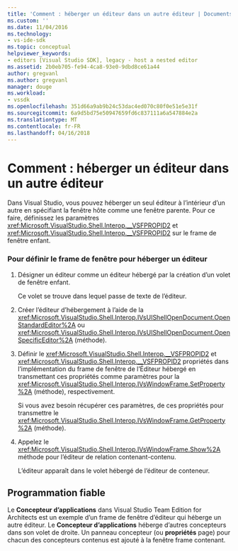 ```yaml
---
title: 'Comment : héberger un éditeur dans un autre éditeur | Documents Microsoft'
ms.custom: ''
ms.date: 11/04/2016
ms.technology:
- vs-ide-sdk
ms.topic: conceptual
helpviewer_keywords:
- editors [Visual Studio SDK], legacy - host a nested editor
ms.assetid: 2b0eb705-fe94-4ca8-93e0-9dbd8ce61a44
author: gregvanl
ms.author: gregvanl
manager: douge
ms.workload:
- vssdk
ms.openlocfilehash: 351d66a9ab9b24c53dac4ed070c80f0e51e5e31f
ms.sourcegitcommit: 6a9d5bd75e50947659fd6c837111a6a547884e2a
ms.translationtype: MT
ms.contentlocale: fr-FR
ms.lasthandoff: 04/16/2018
---
```

# <a name="how-to-host-an-editor-in-another-editor"></a>Comment : héberger un éditeur dans un autre éditeur
Dans Visual Studio, vous pouvez héberger un seul éditeur à l’intérieur d’un autre en spécifiant la fenêtre hôte comme une fenêtre parente. Pour ce faire, définissez les paramètres <xref:Microsoft.VisualStudio.Shell.Interop.__VSFPROPID2> et <xref:Microsoft.VisualStudio.Shell.Interop.__VSFPROPID2> sur le frame de fenêtre enfant.  
  
### <a name="to-set-up-the-window-frame-to-host-an-editor"></a>Pour définir le frame de fenêtre pour héberger un éditeur  
  
1.  Désigner un éditeur comme un éditeur hébergé par la création d’un volet de fenêtre enfant.  
  
     Ce volet se trouve dans lequel passe de texte de l’éditeur.  
  
2.  Créer l’éditeur d’hébergement à l’aide de la <xref:Microsoft.VisualStudio.Shell.Interop.IVsUIShellOpenDocument.OpenStandardEditor%2A> ou <xref:Microsoft.VisualStudio.Shell.Interop.IVsUIShellOpenDocument.OpenSpecificEditor%2A> (méthode).  
  
3.  Définir le <xref:Microsoft.VisualStudio.Shell.Interop.__VSFPROPID2> et <xref:Microsoft.VisualStudio.Shell.Interop.__VSFPROPID2> propriétés dans l’implémentation du frame de fenêtre de l’Éditeur hébergé en transmettant ces propriétés comme paramètres pour la <xref:Microsoft.VisualStudio.Shell.Interop.IVsWindowFrame.SetProperty%2A> (méthode), respectivement.  
  
     Si vous avez besoin récupérer ces paramètres, de ces propriétés pour transmettre le <xref:Microsoft.VisualStudio.Shell.Interop.IVsWindowFrame.GetProperty%2A> (méthode).  
  
4.  Appelez le <xref:Microsoft.VisualStudio.Shell.Interop.IVsWindowFrame.Show%2A> méthode pour l’éditeur de relation contenant-contenu.  
  
     L’éditeur apparaît dans le volet hébergé de l’éditeur de conteneur.  
  
## <a name="robust-programming"></a>Programmation fiable  
 Le **Concepteur d’applications** dans Visual Studio Team Edition for Architects est un exemple d’un frame de fenêtre d’éditeur qui héberge un autre éditeur. Le **Concepteur d’applications** héberge d’autres concepteurs dans son volet de droite. Un panneau concepteur (ou **propriétés** page) pour chacun des concepteurs contenus est ajouté à la fenêtre frame contenant.